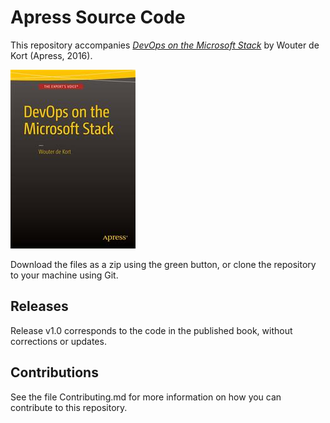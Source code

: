 # Apress Source Code

This repository accompanies [*DevOps on the Microsoft Stack*](http://www.apress.com/9781484214473) by Wouter de Kort (Apress, 2016).

![Cover image](9781484214473.jpg)

Download the files as a zip using the green button, or clone the repository to your machine using Git.

## Releases

Release v1.0 corresponds to the code in the published book, without corrections or updates.

## Contributions

See the file Contributing.md for more information on how you can contribute to this repository.
